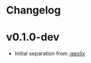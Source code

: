 # Changelog

# v0.1.0-dev

- Initial separation from [:geolix](https://github.com/elixir-geolix/geolix)
